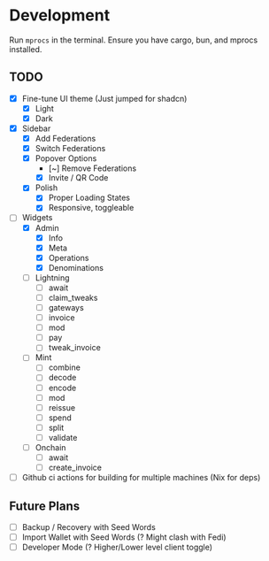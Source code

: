 # Development

Run `mprocs` in the terminal. Ensure you have cargo, bun, and mprocs installed.

## TODO

- [x] Fine-tune UI theme (Just jumped for shadcn)
  - [x] Light
  - [x] Dark
- [x] Sidebar
  - [x] Add Federations
  - [x] Switch Federations
  - [x] Popover Options
      - [~] Remove Federations
      - [x] Invite / QR Code
  - [x] Polish
      - [x] Proper Loading States
      - [x] Responsive, toggleable
- [ ] Widgets
  - [x] Admin
    - [x] Info
    - [x] Meta
    - [x] Operations
    - [x] Denominations
  - [ ] Lightning
    - [ ] await
    - [ ] claim_tweaks
    - [ ] gateways
    - [ ] invoice
    - [ ] mod
    - [ ] pay
    - [ ] tweak_invoice
  - [ ] Mint
    - [ ] combine
    - [ ] decode
    - [ ] encode
    - [ ] mod
    - [ ] reissue
    - [ ] spend
    - [ ] split
    - [ ] validate
  - [ ] Onchain
    - [ ] await
    - [ ] create_invoice
- [ ] Github ci actions for building for multiple machines (Nix for deps)

## Future Plans

- [ ] Backup / Recovery with Seed Words
- [ ] Import Wallet with Seed Words (? Might clash with Fedi)
- [ ] Developer Mode (? Higher/Lower level client toggle)
